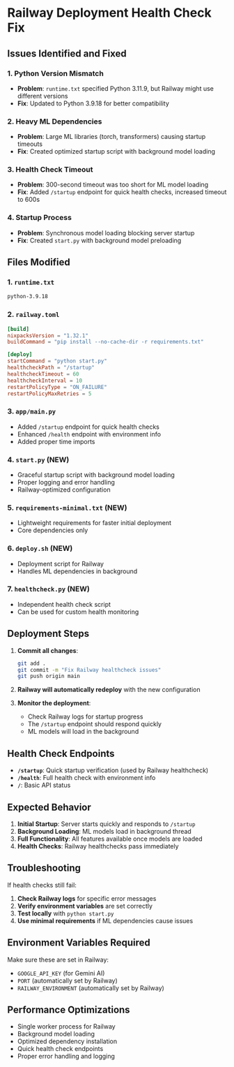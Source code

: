 # Railway Deployment Health Check Fix

## Issues Identified and Fixed

### 1. **Python Version Mismatch**

- **Problem**: `runtime.txt` specified Python 3.11.9, but Railway might use different versions
- **Fix**: Updated to Python 3.9.18 for better compatibility

### 2. **Heavy ML Dependencies**

- **Problem**: Large ML libraries (torch, transformers) causing startup timeouts
- **Fix**: Created optimized startup script with background model loading

### 3. **Health Check Timeout**

- **Problem**: 300-second timeout was too short for ML model loading
- **Fix**: Added `/startup` endpoint for quick health checks, increased timeout to 600s

### 4. **Startup Process**

- **Problem**: Synchronous model loading blocking server startup
- **Fix**: Created `start.py` with background model preloading

## Files Modified

### 1. `runtime.txt`

```txt
python-3.9.18
```

### 2. `railway.toml`

```toml
[build]
nixpacksVersion = "1.32.1"
buildCommand = "pip install --no-cache-dir -r requirements.txt"

[deploy]
startCommand = "python start.py"
healthcheckPath = "/startup"
healthcheckTimeout = 60
healthcheckInterval = 10
restartPolicyType = "ON_FAILURE"
restartPolicyMaxRetries = 5
```

### 3. `app/main.py`

- Added `/startup` endpoint for quick health checks
- Enhanced `/health` endpoint with environment info
- Added proper time imports

### 4. `start.py` (NEW)

- Graceful startup script with background model loading
- Proper logging and error handling
- Railway-optimized configuration

### 5. `requirements-minimal.txt` (NEW)

- Lightweight requirements for faster initial deployment
- Core dependencies only

### 6. `deploy.sh` (NEW)

- Deployment script for Railway
- Handles ML dependencies in background

### 7. `healthcheck.py` (NEW)

- Independent health check script
- Can be used for custom health monitoring

## Deployment Steps

1. **Commit all changes**:

   ```bash
   git add .
   git commit -m "Fix Railway healthcheck issues"
   git push origin main
   ```

2. **Railway will automatically redeploy** with the new configuration

3. **Monitor the deployment**:
   - Check Railway logs for startup progress
   - The `/startup` endpoint should respond quickly
   - ML models will load in the background

## Health Check Endpoints

- **`/startup`**: Quick startup verification (used by Railway healthcheck)
- **`/health`**: Full health check with environment info
- **`/`**: Basic API status

## Expected Behavior

1. **Initial Startup**: Server starts quickly and responds to `/startup`
2. **Background Loading**: ML models load in background thread
3. **Full Functionality**: All features available once models are loaded
4. **Health Checks**: Railway healthchecks pass immediately

## Troubleshooting

If health checks still fail:

1. **Check Railway logs** for specific error messages
2. **Verify environment variables** are set correctly
3. **Test locally** with `python start.py`
4. **Use minimal requirements** if ML dependencies cause issues

## Environment Variables Required

Make sure these are set in Railway:

- `GOOGLE_API_KEY` (for Gemini AI)
- `PORT` (automatically set by Railway)
- `RAILWAY_ENVIRONMENT` (automatically set by Railway)

## Performance Optimizations

- Single worker process for Railway
- Background model loading
- Optimized dependency installation
- Quick health check endpoints
- Proper error handling and logging
